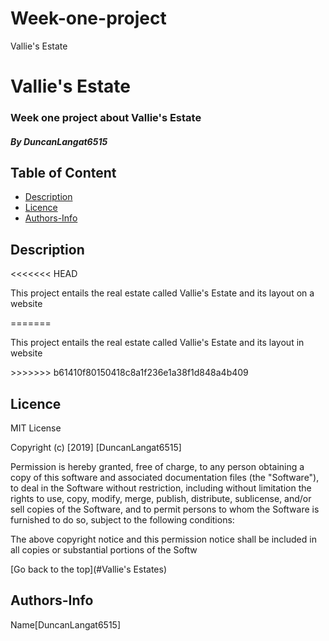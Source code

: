 # Week-one-project
Vallie's Estate
# Vallie's Estate
### Week one project about Vallie's Estate
##### By DuncanLangat6515
## Table of Content
+ [Description](#Description)
+ [Licence](#Licence)
+ [Authors-Info](#Authors-Info)

## Description 
<<<<<<< HEAD
<p>This project entails the real estate called Vallie's Estate and its layout on a website</p>
=======
<p>This project entails the real estate called Vallie's Estate and its layout in website</p>
<p></p>
>>>>>>> b61410f80150418c8a1f236e1a38f1d848a4b409

## Licence
MIT License

Copyright (c) [2019] [DuncanLangat6515]

Permission is hereby granted, free of charge, to any person obtaining a copy of this software and associated documentation files (the "Software"), to deal in the Software without restriction, including without limitation the rights to use, copy, modify, merge, publish, distribute, sublicense, and/or sell copies of the Software, and to permit persons to whom the Software is furnished to do so, subject to the following conditions:

The above copyright notice and this permission notice shall be included in all copies or substantial portions of the Softw

[Go back to the top](#Vallie's Estates)

## Authors-Info
Name[DuncanLangat6515]
